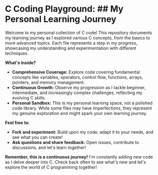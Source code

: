# C Coding Playground:  ## My Personal Learning Journey

Welcome to my personal collection of C code! This repository documents my learning journey as I explored various C concepts, from the basics to more advanced topics. Each file represents a step in my progress, showcasing my understanding and experimentation with different techniques.

**What's inside?**

* **Comprehensive Coverage:** Explore code covering fundamental concepts like variables, operators, control flow, functions, arrays, pointers, and memory management.
* **Continuous Growth:** Observe my progression as I tackle beginner, intermediate, and increasingly complex challenges, reflecting my evolving C skills.
* **Personal Sandbox:** This is my personal learning space, not a polished code library. While some files may have imperfections, they represent my genuine exploration and might spark your own learning journey.

**Feel free to:**

* **Fork and experiment:** Build upon my code, adapt it to your needs, and see what you can create!
* **Ask questions and share feedback:** Open issues, contribute to discussions, and let's learn together!

**Remember, this is a continuous journey!** I'm constantly adding new code as I delve deeper into C. Check back often to see what's new and let's explore the world of C programming together!
